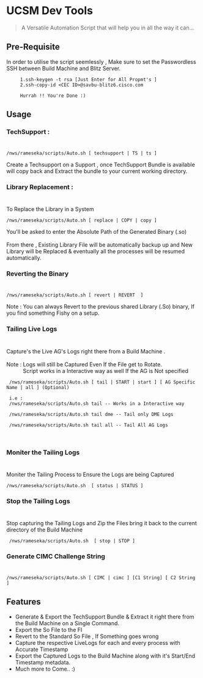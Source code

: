 # UCSM Dev Tools
>A Versatile Automation Script that will help you in all the way it can...

## Pre-Requisite
In order to utilise the script seemlessly , Make sure to set the Passwordless SSH between Build Machine and Blitz Server.
        
         1.ssh-keygen -t rsa [Just Enter for All Propmt's ]
         2.ssh-copy-id <CEC ID>@savbu-blitz6.cisco.com

         Hurrah !! You're Done :)

## Usage

### **TechSupport** :
#

    /nws/rameseka/scripts/Auto.sh [ techsupport | TS | ts ]

Create a Techsupport on a Support , once TechSupport Bundle is available will copy back and Extract the bundle to your current working directory.

### **Library Replacement** :
#
To Replace the Library in a System

    /nws/rameseka/scripts/Auto.sh [ replace | COPY | copy ]
You'll be asked to enter the Absolute Path of the Generated Binary (.so) <br><br> From there , Existing Library File will be automatically backup up and New Library will be Replaced & eventually all the processes will be resumed automatically.
<br>

### **Reverting the Binary**
# 
    /nws/rameseka/scripts/Auto.sh [ revert | REVERT  ]

Note : You can always Revert to the previous shared Library (.So) binary, If you find something Fishy on a setup.



### **Tailing Live Logs**
#
Capture's the Live AG's Logs right there from a Build Machine .<br><br>Note : Logs will still be Captured Even If the File get to Rotate. <br>&nbsp;&nbsp;&nbsp;&nbsp;&nbsp;&nbsp;&nbsp;&nbsp;&nbsp;&nbsp;&nbsp;Script works in a Interactive way as well If the AG is Not specified
<br>

     /nws/rameseka/scripts/Auto.sh [ tail | START | start ] [ AG Specific Name | all ] (Optional)

     i.e : 
     /nws/rameseka/scripts/Auto.sh tail -- Works in a Interactive way

     /nws/rameseka/scripts/Auto.sh tail dme -- Tail only DME Logs

     /nws/rameseka/scripts/Auto.sh tail all -- Tail All AG Logs
<br>

### **Moniter the Tailing Logs**
#
Moniter the Tailing Process to Ensure the Logs are being Captured

    /nws/rameseka/scripts/Auto.sh  [ status | STATUS ]

### **Stop the Tailing Logs**
#
Stop capturing the Tailing Logs and Zip the Files bring it back to the current directory of the Build Machine 

     /nws/rameseka/scripts/Auto.sh  [ stop | STOP ]

### **Generate CIMC Challenge String**
#
    /nws/rameseka/scripts/Auto.sh [ CIMC | cimc ] [C1 String] [ C2 String ]

## Features

- Generate & Export the TechSupport Bundle & Extract it right there from the Build Machine on a Single Command.
- Export the So File to the FI
- Revert to the Standard So File , If Something goes wrong
- Capture the respective LiveLogs for each and every process with Accurate Timestamp
- Export the Captured Logs to the Build Machine along with it's Start/End Timestamp metadata.
- Much more to Come.. :)
